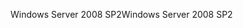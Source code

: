 <span data-ttu-id="eadbb-101">Windows Server 2008 SP2</span><span class="sxs-lookup"><span data-stu-id="eadbb-101">Windows Server 2008 SP2</span></span>